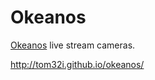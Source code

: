 # Okeanos

[Okeanos](https://oceanexplorer.noaa.gov/livestreams/welcome.html) live stream cameras.

http://tom32i.github.io/okeanos/
